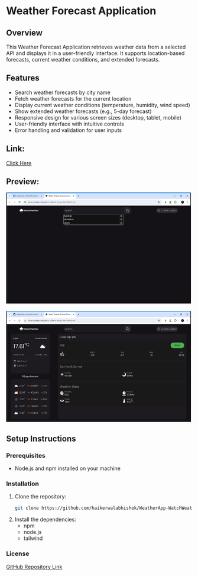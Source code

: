 # Weather Forecast Application

## Overview
This Weather Forecast Application retrieves weather data from a selected API and displays it in a user-friendly interface. It supports location-based forecasts, current weather conditions, and extended forecasts.

## Features
- Search weather forecasts by city name
- Fetch weather forecasts for the current location
- Display current weather conditions (temperature, humidity, wind speed)
- Show extended weather forecasts (e.g., 5-day forecast)
- Responsive design for various screen sizes (desktop, tablet, mobile)
- User-friendly interface with intuitive controls
- Error handling and validation for user inputs

## Link:


[Click Here](https://haikerwalabhishek.github.io/WeatherApp-WatchWeather/)

## Preview:

<img src="https://raw.githubusercontent.com/haikerwalabhishek/WeatherApp-WatchWeather/master/preview2.png" height=300px width=500px>&nbsp;&nbsp;&nbsp;&nbsp;<img src="https://raw.githubusercontent.com/haikerwalabhishek/WeatherApp-WatchWeather/master/preview1.png" height=300px width=500px>



## Setup Instructions

### Prerequisites
- Node.js and npm installed on your machine

### Installation
1. Clone the repository:
   ```bash
   git clone https://github.com/haikerwalabhishek/WeatherApp-WatchWeather.git
   
2. Install the dependencies:
   - npm
   - node.js
   - tailwind

### License

[GitHub Repository Link](https://github.com/haikerwalabhishek/WeatherApp-WatchWeather)
